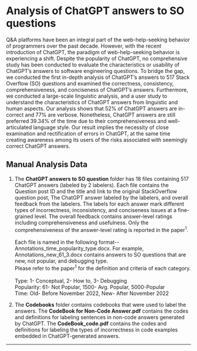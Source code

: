 # Analysis of  ChatGPT answers to SO questions


Q&A platforms have been an integral part of the web-help-seeking behavior of programmers over the past decade. However, with the recent introduction of ChatGPT, the paradigm of web-help-seeking behavior is experiencing a shift. Despite the popularity of ChatGPT, no comprehensive study has been conducted to evaluate the characteristics or usability of ChatGPT’s answers to software engineering questions. To bridge the gap, we conducted the first in-depth analysis of ChatGPT’s answers to 517 Stack Overflow (SO) questions and examined the correctness, consistency, comprehensiveness, and conciseness of ChatGPT’s answers. Furthermore, we conducted a large-scale linguistic analysis, and a user study to understand the characteristics of ChatGPT answers from linguistic and human aspects. Our analysis shows that 52% of ChatGPT answers are in- correct and 77% are verbose. Nonetheless, ChatGPT answers are still preferred 39.34% of the time due to their comprehensiveness and well-articulated language style. Our result implies the necessity of close examination and rectification of errors in ChatGPT, at the same time creating awareness among its users of the risks associated with seemingly correct ChatGPT answers.

## Manual Analysis Data


1. The **ChatGPT answers to SO question** folder has 18 files containing 517 ChatGPT answers (labeled by 2 labelers). Each file contains the Question post ID and the title and link to the original StackOverflow question post, The ChatGPT answer labeled by the labelers, and overall feedback from the labelers. The labels for each answer mark different types of incorrectness, inconsistency, and conciseness issues at a fine-grained level. The overall feedback contains answer-level ratings including comprehensiveness and usefulness. Only the comprehensiveness of the answer-level rating is reported in the paper<sup>1</sup>. <br /> <br />
Each file is named in the following format--  Annotations_time_popularity_type.docx. For example, Annotations_new_61_3.docx contains answers to SO questions that are new, not popular, and debugging type. <br />
Please refer to the paper<sup>1</sup> for the definition and criteria of each category. <br /><br />
  Type: 1- Conceptual, 2- How to, 3- Debugging <br />
  Popularity: 61- Not Popular, 1500- Avg. Popular, 5000-Popular <br />
  Time: Old- Before November 2022, New- After November 2022 <br />

2. The **Codebooks** folder contains codebooks that were used to label the answers. The **CodeBook for Non-Code Answer.pdf** contains the codes and definitions for labeling sentences in non-code answers generated by ChatGPT. The **CodeBook_code.pdf** contains the codes and definitions for labeling the types of incorrectness in code examples embedded in ChatGPT-generated answers. 

---



